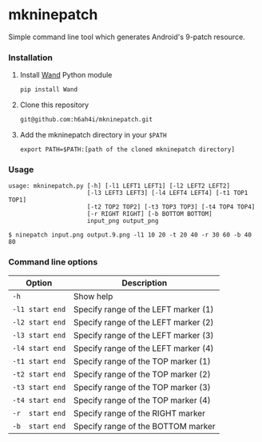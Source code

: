 mkninepatch
===

Simple command line tool which generates Android's 9-patch resource.

### Installation

1. Install [Wand](http://docs.wand-py.org/en/0.4.0/) Python module

    ```bash
    pip install Wand
    ```

2. Clone this repository
    ```bash
    git@github.com:h6ah4i/mkninepatch.git
    ```

3. Add the mkninepatch directory in your `$PATH`
    ```
    export PATH=$PATH:[path of the cloned mkninepatch directory]
    ```

### Usage

```
usage: mkninepatch.py [-h] [-l1 LEFT1 LEFT1] [-l2 LEFT2 LEFT2]
                      [-l3 LEFT3 LEFT3] [-l4 LEFT4 LEFT4] [-t1 TOP1 TOP1]
                      [-t2 TOP2 TOP2] [-t3 TOP3 TOP3] [-t4 TOP4 TOP4]
                      [-r RIGHT RIGHT] [-b BOTTOM BOTTOM]
                      input_png output_png

$ ninepatch input.png output.9.png -l1 10 20 -t 20 40 -r 30 60 -b 40 80
```


### Command line options

| Option          | Description                          |
|-----------------|--------------------------------------|
| `-h`            | Show help                            |
| `-l1 start end` | Specify range of the LEFT marker (1) |
| `-l2 start end` | Specify range of the LEFT marker (2) |
| `-l3 start end` | Specify range of the LEFT marker (3) |
| `-l4 start end` | Specify range of the LEFT marker (4) |
| `-t1 start end` | Specify range of the TOP marker (1)  |
| `-t2 start end` | Specify range of the TOP marker (2)  |
| `-t3 start end` | Specify range of the TOP marker (3)  |
| `-t4 start end` | Specify range of the TOP marker (4)  |
| `-r  start end` | Specify range of the RIGHT marker    |
| `-b  start end` | Specify range of the BOTTOM marker   |

